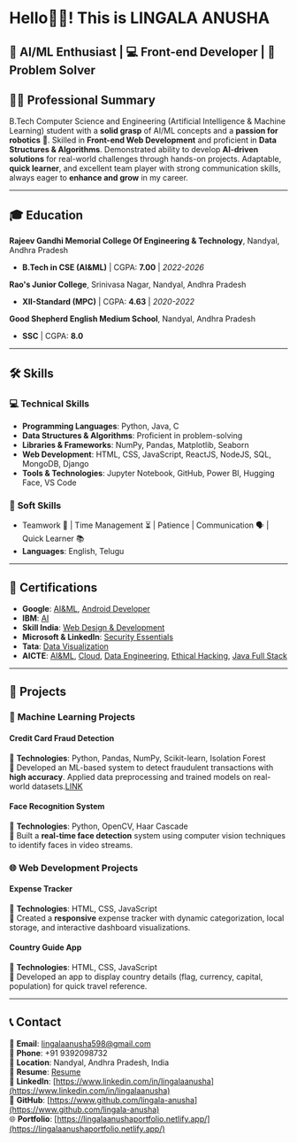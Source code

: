 # Hello👋😊! This is LINGALA ANUSHA
## 🤖 AI/ML Enthusiast | 💻 Front-end Developer | 🧩 Problem Solver
## 👩‍💻 Professional Summary  
B.Tech Computer Science and Engineering (Artificial Intelligence & Machine Learning) student with a **solid grasp** of AI/ML concepts and a **passion for robotics** 🚀. Skilled in **Front-end Web Development** and proficient in **Data Structures & Algorithms**. Demonstrated ability to develop **AI-driven solutions** for real-world challenges through hands-on projects. Adaptable, **quick learner**, and excellent team player with strong communication skills, always eager to **enhance and grow** in my career.  

---

## 🎓 Education  
**Rajeev Gandhi Memorial College Of Engineering & Technology**, Nandyal, Andhra Pradesh  
- **B.Tech in CSE (AI&ML)** | CGPA: **7.00** | *2022-2026*  

**Rao's Junior College**, Srinivasa Nagar, Nandyal, Andhra Pradesh  
- **XII-Standard (MPC)** | CGPA: **4.63** | *2020-2022*  

**Good Shepherd English Medium School**, Nandyal, Andhra Pradesh  
- **SSC** | CGPA: **8.0**  

---

## 🛠️ Skills  
### 💻 **Technical Skills**  
- **Programming Languages**: Python, Java, C  
- **Data Structures & Algorithms**: Proficient in problem-solving  
- **Libraries & Frameworks**: NumPy, Pandas, Matplotlib, Seaborn  
- **Web Development**: HTML, CSS, JavaScript, ReactJS, NodeJS, SQL, MongoDB, Django  
- **Tools & Technologies**: Jupyter Notebook, GitHub, Power BI, Hugging Face, VS Code  

### 🌟 **Soft Skills**  
- Teamwork 🤝 | Time Management ⏳ | Patience | Communication 🗣️ | Quick Learner 📚  
- **Languages**: English, Telugu  

---

## 📜 Certifications  
- **Google**: [AI&ML](https://drive.google.com/file/d/1BkAhUHozJAqr3gDOmzd8KU-kxg_iC3Rc/view?usp=sharing), [Android Developer](https://drive.google.com/file/d/1GKd7c6lhgs-dCB0V_pK9hqZvi929MCmh/view?usp=sharing)  
- **IBM**: [AI](https://drive.google.com/file/d/1hgcy7xfIwXHf6dFKarOawOi3osFkmU3n/view?usp=sharing)  
- **Skill India**: [Web Design & Development](https://drive.google.com/file/d/1bAi5iQ9XfRtn7ZfJlxI-17r4gi7zOAHt/view?usp=sharing)  
- **Microsoft & LinkedIn**: [Security Essentials](https://drive.google.com/file/d/16pgTU6nNNAwsEc1REzwYyNe_zZo9iyBc/view?usp=sharing)  
- **Tata**: [Data Visualization](https://drive.google.com/file/d/1SeSa_KGEKKYzrvLYrnmeY1HLBqE-cR7o/view?usp=sharing)  
- **AICTE**: [AI&ML](https://drive.google.com/file/d/1F_kuyDB-zul23LOcOea4RyC8IvA_2NfG/view?usp=sharing), [Cloud](https://drive.google.com/file/d/1PuCHW61-HFwiae28ZDwB27mdmyUc7mHH/view?usp=sharing), [Data Engineering](https://drive.google.com/file/d/1T0AIdDirwKtnaaobsep8RygFGxD6wYXf/view?usp=sharing), [Ethical Hacking](https://drive.google.com/file/d/1JoHrHeiZfIzkljh7l99y5FKsvUjJVJT_/view?usp=sharing), [Java Full Stack](https://drive.google.com/file/d/1oCYRQauC3naBiJwCPdGNK8ZVtMCb5kH_/view?usp=sharing)  

---

## 🚀 Projects  

### 🤖 **Machine Learning Projects**  
#### **Credit Card Fraud Detection**  
🔹 **Technologies**: Python, Pandas, NumPy, Scikit-learn, Isolation Forest  
🔹 Developed an ML-based system to detect fraudulent transactions with **high accuracy**. Applied data preprocessing and trained models on real-world datasets.[LINK](https://github.com/lingala-anusha/Credit-Card-Fraud-Detection)

#### **Face Recognition System**  
🔹 **Technologies**: Python, OpenCV, Haar Cascade  
🔹 Built a **real-time face detection** system using computer vision techniques to identify faces in video streams.  

### 🌐 **Web Development Projects**  
#### **Expense Tracker**  
🔹 **Technologies**: HTML, CSS, JavaScript  
🔹 Created a **responsive** expense tracker with dynamic categorization, local storage, and interactive dashboard visualizations.  

#### **Country Guide App**  
🔹 **Technologies**: HTML, CSS, JavaScript  
🔹 Developed an app to display country details (flag, currency, capital, population) for quick travel reference.  

---

## 📞 Contact  
📧 **Email**: [lingalaanusha598@gmail.com](mailto:lingalaanusha598@gmail.com)  
📱 **Phone**: +91 9392098732  
📍 **Location**: Nandyal, Andhra Pradesh, India  
📄 **Resume**: [Resume](https://drive.google.com/file/d/1ndlOP9AnKg1DV9doAMt75WzsIwyzXrhZ/view?usp=sharing)  
🔗 **LinkedIn**: [https://www.linkedin.com/in/lingalaanusha](https://www.linkedin.com/in/lingalaanusha)  
🐙 **GitHub**: [https://www.github.com/lingala-anusha](https://www.github.com/lingala-anusha)  
🌐 **Portfolio**: [https://lingalaanushaportfolio.netlify.app/](https://lingalaanushaportfolio.netlify.app/)
